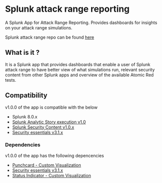 # Splunk attack range reporting
A Splunk App for Attack Range Reporting. Provides dashboards for insights on your attack range simulations. 


Splunk attack range repo can be found [here](https://github.com/splunk/attack_range)

## What is it ?
It is a Splunk app that provides dashboards that enable a user of Splunk attack range to have better view of what simulations run, relevant security content from other Splunk apps and overview of the available Atomic Red tests.

## Compatibility
v1.0.0 of the app is compatible with the below

+ Splunk 8.0.x
+ [Splunk Analytic Story execution v1.0](https://github.com/splunk/analytic_story_execution)
+ [Splunk Security Content v1.0.x](https://splunkbase.splunk.com/app/3449/)
+ [Security essentials v3.1.x](https://splunkbase.splunk.com/app/3435/)

### Dependencies
v1.0.0 of the app has the following depencencies

+ [Punchcard - Custom Visualization](https://splunkbase.splunk.com/app/3129/)
+ [Security essentials v3.1.x](https://splunkbase.splunk.com/app/3435/)
+ [Status Indicator - Custom Visualization](https://splunkbase.splunk.com/app/3119/)

